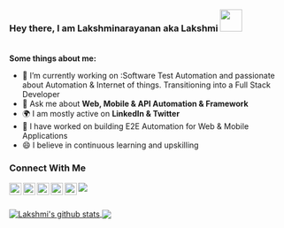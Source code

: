 ### Hey there, I am Lakshminarayanan aka Lakshmi [<img src='https://camo.githubusercontent.com/35d3d11359a49bf12aebb834cc13fd81b95eff4e/68747470733a2f2f6d656469612e67697068792e636f6d2f6d656469612f6876524a434c467a6361737252346961377a2f67697068792e676966' height='40'>](https://camo.githubusercontent.com/35d3d11359a49bf12aebb834cc13fd81b95eff4e/68747470733a2f2f6d656469612e67697068792e636f6d2f6d656469612f6876524a434c467a6361737252346961377a2f67697068792e676966)<br/><br/>


**Some things about me:**
- 🔭 I’m currently working on :Software Test Automation and passionate about Automation & Internet of things. Transitioning into a Full Stack Developer
- 💬 Ask me about **Web, Mobile & API Automation & Framework** 
- 🌍 I am mostly active on **LinkedIn & Twitter**
- 💬 I have worked on building E2E Automation for Web & Mobile Applications
- 😄 I believe in continuous learning and upskilling

### Connect With Me
<a href="https://twitter.com/lakshnarayanan7">
  <img align="left" alt="Lakshmi's Twitter | Twitter" width="22px" src="https://raw.githubusercontent.com/peterthehan/peterthehan/master/assets/twitter.svg" />
</a>
<a href="https://www.linkedin.com/in/LakshminarayananG/">
  <img align="left" alt="Lakshmi's LinkedIN" width="22px" src="https://raw.githubusercontent.com/peterthehan/peterthehan/master/assets/linkedin.svg" />
</a>
<a href="mailto: lakshnarayanan7@gmail.com">
  <img align="left" alt="Lakshmi's Email" width="22px" src="https://cdn.jsdelivr.net/npm/simple-icons@v3/icons/gmail.svg" />
</a>
<a href="https://medium.com/@lakshnarayanan7">
  <img align="left" alt="Lakshmi's Medium" width="22px" src="https://cdn.jsdelivr.net/npm/simple-icons@3.0.1/icons/medium.svg" />
</a>
<a href="https://instagram.com/@lakshnarayanan7">
  <img align="left" alt="Lakshmi's Instagram" width="22px" src="https://cdn.jsdelivr.net/npm/simple-icons@3.0.1/icons/instagram.svg" />
</a>

![](https://visitor-badge.glitch.me/badge?page_id=lakshminarayanang)

<br/>

<a href="https://github.com/LakshminarayananG">
  <img align="center" src="https://github-readme-stats.anuraghazra1.vercel.app/api?username=LakshminarayananG&show_icons=true&count_private=true&hide_border=true&theme=tokyonight" alt="Lakshmi's github stats" />
</a>
<a href="https://github.com/LakshminarayananG">
    <img align="center" src="https://github-readme-stats.vercel.app/api/top-langs/?username=LakshminarayananG&layout=compact&hide_border=true&hide=Jupyter%20Notebook ,html,Tex&langs_count=8&theme=tokyonight" />
</a>

